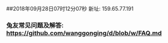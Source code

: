 ##2018年09月28日07时12分07秒 新址: 159.65.77.191
### 兔友常见问题及解答: https://github.com/wanggonging/d/blob/w/FAQ.md
